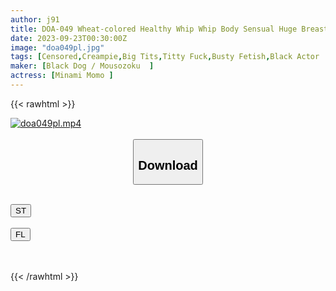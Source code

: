 ```yaml
---
author: j91
title: DOA-049 Wheat-colored Healthy Whip Whip Body Sensual Huge Breasts Erotic Areola! ! Natural I Cup Sensitive Bitch
date: 2023-09-23T00:30:00Z
image: "doa049pl.jpg"
tags: [Censored,Creampie,Big Tits,Titty Fuck,Busty Fetish,Black Actor	]
maker: [Black Dog / Mousozoku  ]
actress: [Minami Momo ]
---
```



{{< rawhtml >}}

<div class="video" data-videoid="wG8lg8WOmwsJ1m8">
    <a href="javascript:;">
        <img src="https://my.j91.asia/posts/doa049pl/doa049pl.jpg" width="WIDTH" height="HEIGHT" alt="doa049pl.mp4" loading="lazy">
    </a>
</div>

<script type="text/javascript" src="https://j91.asia/asset/on-demand-st.js"></script>

<br>
  <link rel="stylesheet" href="https://j91.asia/asset/bs5.css">
  
  <center>
  <button class="btn btn-primary" type="button" data-bs-toggle="collapse" data-bs-target=".multi-collapse" aria-expanded="false" aria-controls="multiCollapseExample1 multiCollapseExample2"><h2>Download</h2></button></center>
</p>
<div class="row">
  <div class="col">
    <div class="collapse multi-collapse" id="multiCollapseExample1">
      <div class="card card-body">
	      	      <br>
<div class="buttons">  
<a href="https://streamtape.to/v/wG8lg8WOmwsJ1m8"><button class="btn-hover color-3"><i class="fa fa-download"></i> ST</button></a></div>
    </div>
  </div>
</div>
  <div class="col">
    <div class="collapse multi-collapse" id="multiCollapseExample2">
      <div class="card card-body">
	      <br>
<div class="buttons">
    <a href="https://filelions.online/f/95trofhnwqyg"><button class="btn-hover color-9"><i class="fa fa-download"></i> FL</button></a></div>
<br><br>
      </div>
    </div>
  </div>
</div>

{{< /rawhtml >}}